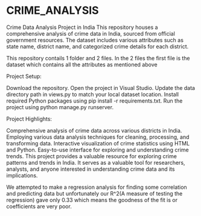# CRIME_ANALYSIS
Crime Data Analysis Project in India
This repository houses a comprehensive analysis of crime data in India, sourced from official government resources. The dataset includes various attributes such as state name, district name, and categorized crime details for each district.

This repository contails 1 folder and 2 files.
In the 2 files the first file is the dataset which contains all the attributes as mentioned above

Project Setup:

Download the repository.
Open the project in Visual Studio.
Update the data directory path in views.py to match your local dataset location.
Install required Python packages using pip install -r requirements.txt.
Run the project using python manage.py runserver.

Project Highlights:

Comprehensive analysis of crime data across various districts in India.
Employing various data analysis techniques for cleaning, processing, and transforming data.
Interactive visualization of crime statistics using HTML and Python.
Easy-to-use interface for exploring and understanding crime trends.
This project provides a valuable resource for exploring crime patterns and trends in India. It serves as a valuable tool for researchers, analysts, and anyone interested in understanding crime data and its implications.

We attempted to make a regression analysis for finding some correlation and predicting data but unfortunately our R^2(A measure of testing the regression) gave only 0.33 which means the goodness of the fit is or coefficients are very poor. 

